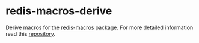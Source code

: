 # redis-macros-derive

Derive macros for the [redis-macros](https://crates.io/crates/redis-macros) package. For more detailed information read this [repository](https://github.com/daniel7grant/redis-macros).
